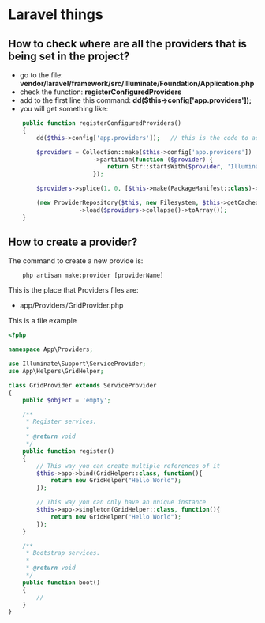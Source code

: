 # Laravel things


## How to check where are all the providers that is being set in the project?
* go to the file: **vendor/laravel/framework/src/Illuminate/Foundation/Application.php**
* check the function: **registerConfiguredProviders**
* add to the first line this command: **dd($this->config['app.providers']);**
* you will get something like:
```php
    public function registerConfiguredProviders()
    {
        dd($this->config['app.providers']);   // this is the code to add!

        $providers = Collection::make($this->config['app.providers'])
                        ->partition(function ($provider) {
                            return Str::startsWith($provider, 'Illuminate\\');
                        });

        $providers->splice(1, 0, [$this->make(PackageManifest::class)->providers()]);

        (new ProviderRepository($this, new Filesystem, $this->getCachedServicesPath()))
                    ->load($providers->collapse()->toArray());
    }
```


## How to create a provider?
The command to create a new provide is: 
```
    php artisan make:provider [providerName]
```

This is the place that Providers files are:
* app/Providers/GridProvider.php

This is a file example
```php
<?php

namespace App\Providers;

use Illuminate\Support\ServiceProvider;
use App\Helpers\GridHelper;

class GridProvider extends ServiceProvider
{
    public $object = 'empty';

    /**
     * Register services.
     *
     * @return void
     */
    public function register()
    {
        // This way you can create multiple references of it
        $this->app->bind(GridHelper::class, function(){
            return new GridHelper("Hello World");
        });

        // This way you can only have an unique instance
        $this->app->singleton(GridHelper::class, function(){
            return new GridHelper("Hello World");
        });
    }

    /**
     * Bootstrap services.
     *
     * @return void
     */
    public function boot()
    {
        //
    }
}
```